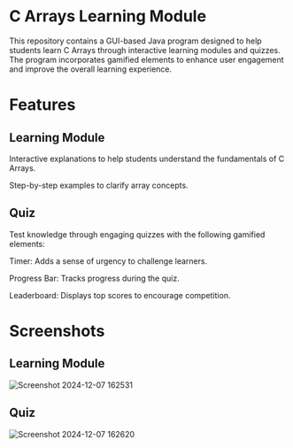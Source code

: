# C Arrays Learning Module

This repository contains a GUI-based Java program designed to help students learn C Arrays through interactive learning modules and quizzes. The program incorporates gamified elements to enhance user engagement and improve the overall learning experience.

# Features
## Learning Module
Interactive explanations to help students understand the fundamentals of C Arrays.

Step-by-step examples to clarify array concepts.

## Quiz
Test knowledge through engaging quizzes with the following gamified elements:

Timer: Adds a sense of urgency to challenge learners.

Progress Bar: Tracks progress during the quiz.

Leaderboard: Displays top scores to encourage competition.

# Screenshots
## Learning Module

![Screenshot 2024-12-07 162531](https://github.com/user-attachments/assets/ab814cb8-4370-41af-adfa-108d6bcfff9e)

## Quiz
![Screenshot 2024-12-07 162620](https://github.com/user-attachments/assets/84e43bee-2357-457d-a5e3-26c9d88ad964)
